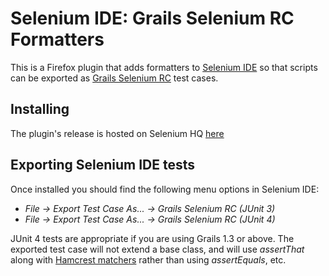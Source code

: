 # Selenium IDE: Grails Selenium RC Formatters

This is a Firefox plugin that adds formatters to [Selenium IDE][2] so that scripts can be exported as [Grails Selenium RC][1] test cases.

## Installing

The plugin's release is hosted on Selenium HQ [here][4]

## Exporting Selenium IDE tests

Once installed you should find the following menu options in Selenium IDE:

* _File -> Export Test Case As... -> Grails Selenium RC (JUnit 3)_
* _File -> Export Test Case As... -> Grails Selenium RC (JUnit 4)_

JUnit 4 tests are appropriate if you are using Grails 1.3 or above. The exported test case will not extend a base class, and will use _assertThat_ along with [Hamcrest matchers][3] rather than using _assertEquals_, etc.

[1]:http://robfletcher.github.com/grails-selenium-rc
[2]:http://seleniumhq.org/projects/ide/
[3]:http://code.google.com/p/hamcrest/
[4]:http://bit.ly/daOJpD "Selenium IDE: Grails formatters Firefox plugin installer"